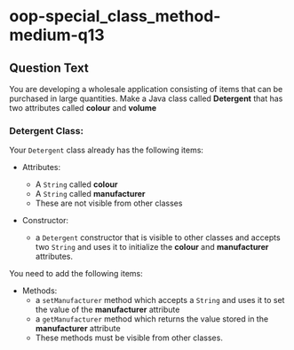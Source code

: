 # oop-special_class_method-medium-q13

## Question Text

You are developing a wholesale application consisting of items that can be purchased in large quantities. Make a Java 
class called **Detergent** that has two attributes called **colour** and **volume**

### Detergent Class:

Your `Detergent` class already has the following items:

- Attributes:
    - A `String` called **colour**
    - A `String` called **manufacturer**
    - These are not visible from other classes

- Constructor:
    - a `Detergent` constructor that is visible to other classes and accepts two `String` and uses it to
      initialize the **colour** and **manufacturer** attributes.

You need to add the following items:

- Methods:
    - a `setManufacturer` method which accepts a `String` and uses it to set the value of the **manufacturer** attribute
    - a `getManufacturer` method which returns the value stored in the **manufacturer** attribute
    - These methods must be visible from other classes.